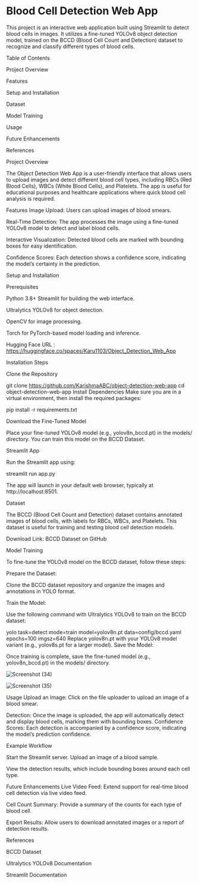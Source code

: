 # Blood Cell Detection Web App
This project is an interactive web application built using Streamlit to detect blood cells in images. It utilizes a fine-tuned YOLOv8 object detection model, trained on the BCCD (Blood Cell Count and Detection) dataset to recognize and classify different types of blood cells.

Table of Contents

Project Overview

Features

Setup and Installation

Dataset

Model Training

Usage

Future Enhancements

References

Project Overview

The Object Detection Web App is a user-friendly interface that allows users to upload images and detect different blood cell types, including RBCs (Red Blood Cells), WBCs (White Blood Cells), and Platelets. The app is useful for educational purposes and healthcare applications where quick blood cell analysis is required.

Features
Image Upload: Users can upload images of blood smears.

Real-Time Detection: The app processes the image using a fine-tuned YOLOv8 model to detect and label blood cells.

Interactive Visualization: Detected blood cells are marked with bounding boxes for easy identification.

Confidence Scores: Each detection shows a confidence score, indicating the model’s certainty in the prediction.

Setup and Installation

Prerequisites

Python 3.8+
Streamlit for building the web interface.

Ultralytics YOLOv8 for object detection.

OpenCV for image processing.

Torch for PyTorch-based model loading and inference.

Hugging Face URL : https://huggingface.co/spaces/Karu1103/Object_Detection_Web_App

Installation Steps

Clone the Repository

git clone https://github.com/KarishmaABC/object-detection-web-app
cd object-detection-web-app
Install Dependencies Make sure you are in a virtual environment, then install the required packages:


pip install -r requirements.txt

Download the Fine-Tuned Model

Place your fine-tuned YOLOv8 model (e.g., yolov8n_bccd.pt) in the models/ directory. You can train this model on the BCCD Dataset.

Streamlit App

Run the Streamlit app using:


streamlit run app.py

The app will launch in your default web browser, typically at http://localhost:8501.

Dataset

The BCCD (Blood Cell Count and Detection) dataset contains annotated images of blood cells, with labels for RBCs, WBCs, and Platelets. This dataset is useful for training and testing blood cell detection models.

Download Link: BCCD Dataset on GitHub

Model Training

To fine-tune the YOLOv8 model on the BCCD dataset, follow these steps:

Prepare the Dataset:

Clone the BCCD dataset repository and organize the images and annotations in YOLO format.

Train the Model:

Use the following command with Ultralytics YOLOv8 to train on the BCCD dataset:


yolo task=detect mode=train model=yolov8n.pt data=config/bccd.yaml epochs=100 imgsz=640
Replace yolov8n.pt with your YOLOv8 model variant (e.g., yolov8s.pt for a larger model).
Save the Model:

Once training is complete, save the fine-tuned model (e.g., yolov8n_bccd.pt) in the models/ directory.









![Screenshot (34)](https://github.com/user-attachments/assets/67f92b84-b7f2-452e-b552-739b536774ad)







![Screenshot (35)](https://github.com/user-attachments/assets/3a5feaaf-cd2f-4116-9be2-c1a24c5dcb61)







Usage
Upload an Image: Click on the file uploader to upload an image of a blood smear.

Detection: Once the image is uploaded, the app will automatically detect and display blood cells, marking them with bounding boxes.
Confidence Scores: Each detection is accompanied by a confidence score, indicating the model’s prediction confidence.

Example Workflow

Start the Streamlit server.
Upload an image of a blood sample.

View the detection results, which include bounding boxes around each cell type.

Future Enhancements
Live Video Feed: Extend support for real-time blood cell detection via live video feed.

Cell Count Summary: Provide a summary of the counts for each type of blood cell.

Export Results: Allow users to download annotated images or a report of detection results.

References

BCCD Dataset

Ultralytics YOLOv8 Documentation

Streamlit Documentation
